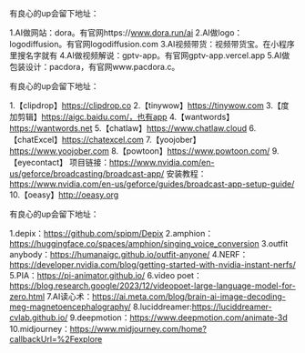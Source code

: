 有良心的up会留下地址：

1.AI做网站：dora。有官网https://www.dora.run/ai
2.AI做logo：logodiffusion。有官网logodiffusion.com
3.AI视频带货：视频带货宝。在小程序里搜名字就有
4.AI做视频解说：gptv-app。有官网gptv-app.vercel.app
5.AI做包装设计：pacdora，有官网www.pacdora.c。

有良心的up会留下地址：

1.【clipdrop】https://clipdrop.co
2.【tinywow】https://tinywow.com
3.【度加剪辑】https://aigc.baidu.com/，也有app
4.【wantwords】https://wantwords.net
5.【chatlaw】https://www.chatlaw.cloud
6.【chatExcel】https://chatexcel.com
7.【yoojober】https://www.yoojober.com
8.【powtoon】https://www.powtoon.com/
9.【eyecontact】
项目链接：https://www.nvidia.com/en-us/geforce/broadcasting/broadcast-app/
安装教程：https://www.nvidia.com/en-us/geforce/guides/broadcast-app-setup-guide/
10.【oeasy】http://oeasy.org

有良心的up会留下地址：

1.depix：https://github.com/spipm/Depix
2.amphion：https://huggingface.co/spaces/amphion/singing_voice_conversion
3.outfit anybody：https://humanaigc.github.io/outfit-anyone/
4.NERF：https://developer.nvidia.com/blog/getting-started-with-nvidia-instant-nerfs/
5.PIA：https://pi-animator.github.io/
6.video poet：https://blog.research.google/2023/12/videopoet-large-language-model-for-zero.html
7.AI读心术：https://ai.meta.com/blog/brain-ai-image-decoding-meg-magnetoencephalography/
8.luciddreamer:https://luciddreamer-cvlab.github.io/
9.deepmotion：https://www.deepmotion.com/animate-3d
10.midjourney：https://www.midjourney.com/home?callbackUrl=%2Fexplore